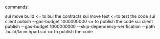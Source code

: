 commands:

sui move build <= to bul the contracts
sui move test <=to test the code
sui client pubish --gas-budget 1000000000 <= to publish the code
sui client publish --gas-budget 1000000000 --skip-dependency-verification --path .build/launchpad.sui <= to publish the code
